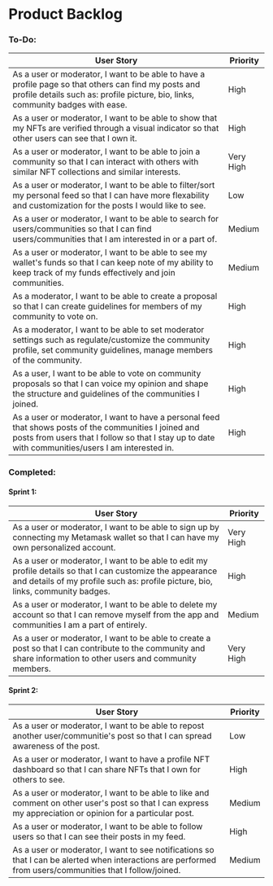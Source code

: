 # Product Backlog

### To-Do:
| User Story                                                                                                                                                                                                  | Priority  |
| ----------------------------------------------------------------------------------------------------------------------------------------------------------------------------------------------------------- | --------- |
| As a user or moderator, I want to be able to have a profile page so that others can find my posts and profile details such as: profile picture, bio, links, community badges with ease.               | High      |
| As a user or moderator, I want to be able to show that my NFTs are verified through a visual indicator so that other users can see that I own it.                                                                                      | High      |
| As a user or moderator, I want to be able to join a community so that I can interact with others with similar NFT collections and similar interests.                                                        | Very High |
| As a user or moderator, I want to be able to filter/sort my personal feed so that I can have more flexability and customization for the posts I would like to see.                                          | Low       |
| As a user or moderator, I want to be able to search for users/communities so that I can find users/communities that I am interested in or a part of.                                                        | Medium    |
| As a user or moderator, I want to be able to see my wallet's funds so that I can keep note of my ability to keep track of my funds effectively and join communities.                                        | Medium    |
| As a moderator, I want to be able to create a proposal so that I can create guidelines for members of my community to vote on.                                                                              | High      |
| As a moderator, I want to be able to set moderator settings such as regulate/customize the community profile, set community guidelines, manage members of the community.                                    | High      |
| As a user, I want to be able to vote on community proposals so that I can voice my opinion and shape the structure and guidelines of the communities I joined.                                              | High      |
| As a user or moderator, I want to have a personal feed that shows posts of the communities I joined and posts from users that I follow so that I stay up to date with communities/users I am interested in. | High      |



### Completed:

#### Sprint 1:

| User Story                                                                                                                                                                                                  | Priority  |
| ----------------------------------------------------------------------------------------------------------------------------------------------------------------------------------------------------------- | --------- |
| As a user or moderator, I want to be able to sign up by connecting my Metamask wallet so that I can have my own personalized account.                                                             | Very High |
| As a user or moderator, I want to be able to edit my profile details so that I can customize the appearance and details of my profile such as: profile picture, bio, links, community badges.               | High      |
| As a user or moderator, I want to be able to delete my account so that I can remove myself from the app and communities I am a part of entirely.                                                            | Medium    |
| As a user or moderator, I want to be able to create a post so that I can contribute to the community and share information to other users and community members.                                            | Very High |






#### Sprint 2:

| User Story                                                                                                                                                                                                  | Priority  |
| ----------------------------------------------------------------------------------------------------------------------------------------------------------------------------------------------------------- | --------- |
| As a user or moderator, I want to be able to repost another user/communitie's post so that I can spread awareness of the post.                                                                              | Low       |
| As a user or moderator, I want to have a profile NFT dashboard so that I can share NFTs that I own for others to see.                                                                              | High    |
| As a user or moderator, I want to be able to like and comment on other user's post so that I can express my appreciation or opinion for a particular post.                                                  | Medium    |
| As a user or moderator, I want to be able to follow users so that I can see their posts in my feed.                                                   | High       |
| As a user or moderator, I want to see notifications so that I can be alerted when interactions are performed from users/communities that I follow/joined.                                                   | Medium    |

